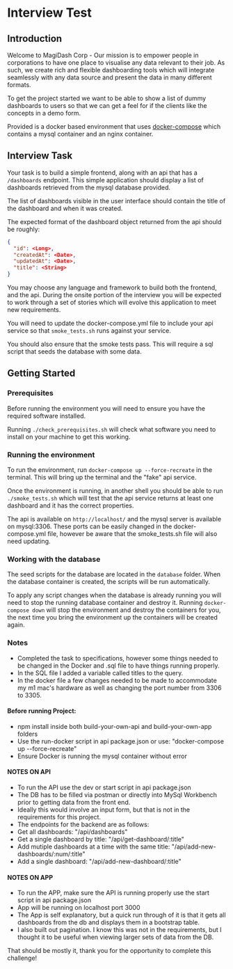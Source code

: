 # Interview Test

## Introduction

Welcome to MagiDash Corp - Our mission is to empower people in corporations to have one place to visualise any data relevant to their job. As such, we create rich and flexible dashboarding tools which will integrate seamlessly with any data source and present the data in many different formats. 

To get the project started we want to be able to show a list of dummy dashboards to users so that we can get a feel for if the clients like the concepts in a demo form.

Provided is a docker based environment that uses [docker-compose](https://docs.docker.com/compose/) which contains a mysql container and an nginx container.

## Interview Task

Your task is to build a simple frontend, along with an api that has a `/dashboards` endpoint. This simple application should display a list of dashboards retrieved from the mysql database provided.

The list of dashboards visible in the user interface should contain the title of the dashboard and when it was created.

The expected format of the dashboard object returned from the api should be roughly:
```json
{
  "id": <Long>,
  "createdAt": <Date>,
  "updatedAt": <Date>,
  "title": <String>
}
```

You may choose any language and framework to build both the frontend, and the api. During the onsite portion of the interview you will be expected to work through a set of stories which will evolve this application to meet new requirements.

You will need to update the docker-compose.yml file to include your api service so that `smoke_tests.sh` runs against your service.

You should also ensure that the smoke tests pass. This will require a sql script that seeds the database with some data.

## Getting Started

### Prerequisites

Before running the environment you will need to ensure you have the required software installed.

Running `./check_prerequisites.sh` will check what software you need to install on your machine to get this working.

### Running the environment

To run the environment, run `docker-compose up --force-recreate` in the terminal. This will bring up the terminal and the "fake" api service.

Once the environment is running, in another shell you should be able to run `./smoke_tests.sh` which will test that the api service returns at least one dashboard and it has the correct properties.

The api is available on `http://localhost/` and the mysql server is available on mysql:3306. These ports can be easily changed in the docker-compose.yml file, however be aware that the smoke_tests.sh file will also need updating.

### Working with the database

The seed scripts for the database are located in the `database` folder. When the database container is created, the
scripts will be run automatically.

To apply any script changes when the database is already running you will need to stop the running database container
and destroy it. Running `docker-compose down` will stop the environment and destroy the containers for you, the next
time you bring the environment up the containers will be created again.

### Notes

* Completed the task to specifications, however some things needed to be changed in the Docker and .sql file to have things running properly. 
* In the SQL file I added a variable called titles to the query. 
* In the docker file a few changes needed to be made to accommodate my m1 mac's hardware as well as changing the port number from 3306 to 3305.

#### Before running Project:
*   npm install inside both build-your-own-api and build-your-own-app folders
*   Use the run-docker script in api package.json or use: "docker-compose up --force-recreate"
*   Ensure Docker is running the mysql container without error

#### NOTES ON API
* To run the API use the dev or start script in api package.json
* The DB has to be filled via postman or directly into MySql Workbench prior to getting data from the front end. 
* Ideally this would involve an input form, but that is not in the requirements for this project.
* The endpoints for the backend are as follows:
*   Get all dashboards: "/api/dashboards" 
*   Get a single dashboard by title: "/api/get-dashboard/:title"
*   Add mutiple dashboards at a time with the same title: "/api/add-new-dashboards/:num/:title"
*   Add a single dashboard: "/api/add-new-dashboard/:title"

#### NOTES ON APP
* To run the APP, make sure the API is running properly use the start script in api package.json
* App will be running on localhost port 3000
* The App is self explanatory, but a quick run through of it is that it gets all dashboards from the db and displays them in a bootstrap table.
* I also built out pagination. I know this was not in the requirements, but I thought it to be useful when viewing larger sets of data from the DB.

That should be mostly it, thank you for the opportunity to complete this challenge!
